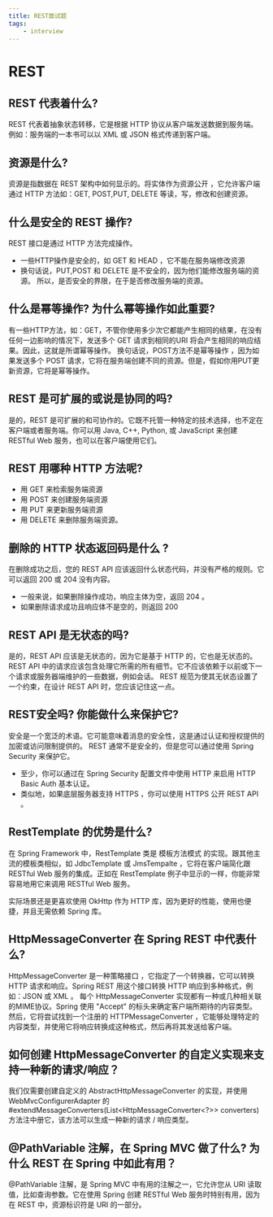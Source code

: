 ```yaml
---
title: REST面试题
tags: 
    - interview
---
```


# REST
## REST 代表着什么?
REST 代表着抽象状态转移，它是根据 HTTP 协议从客户端发送数据到服务端。例如：服务端的一本书可以以 XML 或 JSON 格式传递到客户端。

## 资源是什么?
资源是指数据在 REST 架构中如何显示的。将实体作为资源公开 ，它允许客户端通过 HTTP 方法如：GET, POST,PUT, DELETE 等读，写，修改和创建资源。

## 什么是安全的 REST 操作?
REST 接口是通过 HTTP 方法完成操作。
- 一些HTTP操作是安全的，如 GET 和 HEAD ，它不能在服务端修改资源
- 换句话说，PUT,POST 和 DELETE 是不安全的，因为他们能修改服务端的资源。
所以，是否安全的界限，在于是否修改服务端的资源。

## 什么是幂等操作? 为什么幂等操作如此重要?
有一些HTTP方法，如：GET，不管你使用多少次它都能产生相同的结果，在没有任何一边影响的情况下，发送多个 GET 请求到相同的URI 将会产生相同的响应结果。因此，这就是所谓幂等操作。
换句话说，POST方法不是幂等操作 ，因为如果发送多个 POST 请求，它将在服务端创建不同的资源。但是，假如你用PUT更新资源，它将是幂等操作。

## REST 是可扩展的或说是协同的吗?
是的，REST 是可扩展的和可协作的。它既不托管一种特定的技术选择，也不定在客户端或者服务端。你可以用 Java, C++, Python, 或 JavaScript 来创建 RESTful Web 服务，也可以在客户端使用它们。

## REST 用哪种 HTTP 方法呢?
- 用 GET 来检索服务端资源
- 用 POST 来创建服务端资源
- 用 PUT 来更新服务端资源
- 用 DELETE 来删除服务端资源。

## 删除的 HTTP 状态返回码是什么 ?
在删除成功之后，您的 REST API 应该返回什么状态代码，并没有严格的规则。它可以返回 200 或 204 没有内容。

- 一般来说，如果删除操作成功，响应主体为空，返回 204 。
- 如果删除请求成功且响应体不是空的，则返回 200 

## REST API 是无状态的吗?
是的，REST API 应该是无状态的，因为它是基于 HTTP 的，它也是无状态的。
REST API 中的请求应该包含处理它所需的所有细节。它不应该依赖于以前或下一个请求或服务器端维护的一些数据，例如会话。
REST 规范为使其无状态设置了一个约束，在设计 REST API 时，您应该记住这一点。

## REST安全吗? 你能做什么来保护它?
安全是一个宽泛的术语。它可能意味着消息的安全性，这是通过认证和授权提供的加密或访问限制提供的。
REST 通常不是安全的，但是您可以通过使用 Spring Security 来保护它。
- 至少，你可以通过在 Spring Security 配置文件中使用 HTTP 来启用 HTTP Basic Auth 基本认证。
- 类似地，如果底层服务器支持 HTTPS ，你可以使用 HTTPS 公开 REST API 。

## RestTemplate 的优势是什么?
在 Spring Framework 中，RestTemplate 类是 模板方法模式 的实现。跟其他主流的模板类相似，如 JdbcTemplate 或 JmsTempalte ，它将在客户端简化跟 RESTful Web 服务的集成。正如在 RestTemplate 例子中显示的一样，你能非常容易地用它来调用 RESTful Web 服务。

实际场景还是更喜欢使用 OkHttp 作为 HTTP 库，因为更好的性能，使用也便捷，并且无需依赖 Spring 库。

## HttpMessageConverter 在 Spring REST 中代表什么?
HttpMessageConverter 是一种策略接口 ，它指定了一个转换器，它可以转换 HTTP 请求和响应。Spring REST 用这个接口转换 HTTP 响应到多种格式，例如：JSON 或 XML 。
每个 HttpMessageConverter 实现都有一种或几种相关联的MIME协议。Spring 使用 "Accept" 的标头来确定客户端所期待的内容类型。
然后，它将尝试找到一个注册的 HTTPMessageConverter ，它能够处理特定的内容类型，并使用它将响应转换成这种格式，然后再将其发送给客户端。

## 如何创建 HttpMessageConverter 的自定义实现来支持一种新的请求/响应？
我们仅需要创建自定义的 AbstractHttpMessageConverter 的实现，并使用 WebMvcConfigurerAdapter 的 #extendMessageConverters(List<HttpMessageConverter<?>> converters) 方法注中册它，该方法可以生成一种新的请求 / 响应类型。

## @PathVariable 注解，在 Spring MVC 做了什么? 为什么 REST 在 Spring 中如此有用？
@PathVariable 注解，是 Spring MVC 中有用的注解之一，它允许您从 URI 读取值，比如查询参数。它在使用 Spring 创建 RESTful Web 服务时特别有用，因为在 REST 中，资源标识符是 URI 的一部分。